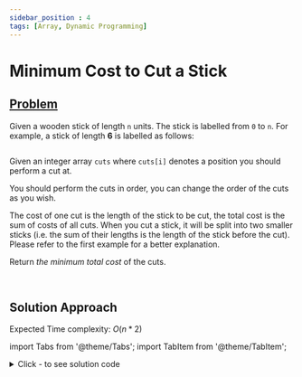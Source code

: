 ```yaml
---
sidebar_position : 4
tags: [Array, Dynamic Programming]
---
```


# Minimum Cost to Cut a Stick

## [Problem](https://leetcode.com/problems/minimum-cost-to-cut-a-stick/)

<p>Given a wooden stick of length <code>n</code> units. The stick is labelled from <code>0</code> to <code>n</code>. For example, a stick of length <strong>6</strong> is labelled as follows:</p>
<img alt="" src="https://assets.leetcode.com/uploads/2020/07/21/statement.jpg" style={{ width: "521px", height: "111px" }} />
<p>Given an integer array <code>cuts</code> where <code>cuts[i]</code> denotes a position you should perform a cut at.</p>

<p>You should perform the cuts in order, you can change the order of the cuts as you wish.</p>

<p>The cost of one cut is the length of the stick to be cut, the total cost is the sum of costs of all cuts. When you cut a stick, it will be split into two smaller sticks (i.e. the sum of their lengths is the length of the stick before the cut). Please refer to the first example for a better explanation.</p>

<p>Return <em>the minimum total cost</em> of the cuts.</p>

<p>&nbsp;</p>


## Solution Approach

Expected Time complexity: $O(n*2)$

import Tabs from '@theme/Tabs';
import TabItem from '@theme/TabItem';

<details><summary>Click - to see solution code</summary>

<Tabs>
<TabItem value="cpp" label="C++">

```cpp
class Solution {
   public:
    int dp[102][102];

    int solve(vector<int>& cuts, int low, int high) {
        if (low + 1 == high)
            return 0;
        else if (dp[low][high] != -1)
            return dp[low][high];

        else {
            int ans = INT_MAX;
            for (int i = low + 1; i < high; i++) {
                int curr = cuts[high] - cuts[low] + solve(cuts, low, i) +
                           solve(cuts, i, high);
                ans = min(ans, curr);
            }
            return dp[low][high] = ans;
        }
    }

    int minCost(int n, vector<int>& cuts) {
        cuts.push_back(0);
        cuts.push_back(n);
        memset(dp, -1, sizeof(dp));
        sort(cuts.begin(), cuts.end());
        return solve(cuts, 0, cuts.size() - 1);
    }
};

```
</TabItem>
</Tabs>

</details>
